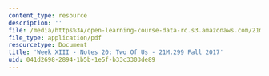 ```yaml
---
content_type: resource
description: ''
file: /media/https%3A/open-learning-course-data-rc.s3.amazonaws.com/21m-299-the-beatles-fall-2017/041d269828941b5b1e5fb33c3303de89_MIT21M_299F17_Notes20.pdf
file_type: application/pdf
resourcetype: Document
title: 'Week XIII - Notes 20: Two Of Us - 21M.299 Fall 2017'
uid: 041d2698-2894-1b5b-1e5f-b33c3303de89
---
```


